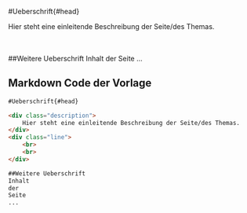#Ueberschrift{#head}

<div class="description">
	Hier steht eine einleitende Beschreibung der Seite/des Themas.
</div>
<div class="line">
    <br>
    <br>
</div>

##Weitere Ueberschrift
Inhalt 
der 
Seite
...

## Markdown Code der Vorlage
```markdown
#Ueberschrift{#head}

<div class="description">
    Hier steht eine einleitende Beschreibung der Seite/des Themas.
</div>
<div class="line">
    <br>
    <br>
</div>

##Weitere Ueberschrift
Inhalt 
der 
Seite
...
```


